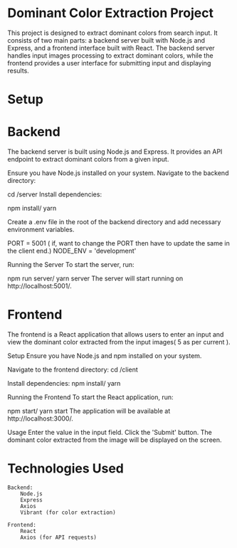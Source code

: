 # Dominant Color Extraction Project

This project is designed to extract dominant colors from search input. It consists of two main parts: a backend server built with Node.js and Express, and a frontend interface built with React. The backend server handles input images processing to extract dominant colors, while the frontend provides a user interface for submitting input and displaying results.

# Setup

# Backend

The backend server is built using Node.js and Express. It provides an API endpoint to extract dominant colors from a given input.

Ensure you have Node.js installed on your system.
Navigate to the backend directory:

cd /server
Install dependencies:

npm install/ yarn

Create a .env file in the root of the backend directory and add necessary environment variables.

PORT = 5001 ( if, want to change the PORT then have to update the same in the client end.)
NODE_ENV = 'development'

Running the Server
To start the server, run:

npm run server/ yarn server
The server will start running on http://localhost:5001/.

# Frontend

The frontend is a React application that allows users to enter an input and view the dominant color extracted from the input images( 5 as per current ).

Setup
Ensure you have Node.js and npm installed on your system.

Navigate to the frontend directory:
cd /client

Install dependencies:
npm install/ yarn

Running the Frontend
To start the React application, run:

npm start/ yarn start
The application will be available at http://localhost:3000/.

Usage
Enter the value in the input field.
Click the 'Submit' button.
The dominant color extracted from the image will be displayed on the screen.

# Technologies Used

    Backend:
        Node.js
        Express
        Axios
        Vibrant (for color extraction)

    Frontend:
        React
        Axios (for API requests)
